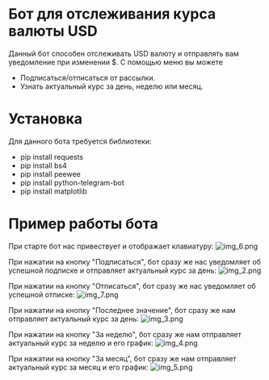 # Бот для отслеживания курса валюты USD
Данный бот способен отслеживать USD валюту и отправлять вам уведомление при изменении $.
С помощью меню вы можете
 * Подписаться/отписаться от рассылки.
 * Узнать актуальный курс за день, неделю или месяц.

# Установка
Для данного бота требуется библиотеки:
+ pip install requests
+ pip install bs4
+ pip install peewee
+ pip install python-telegram-bot
+ pip install matplotlib

# Пример работы бота
  При старте бот нас привествует и отображает клавиатуру:
  ![img_6.png](img_6.png)

  При нажатии на кнопку "Подписаться", бот сразу же нас уведомляет об успешной подписке и отправляет актуальный курс за день:
  ![img_2.png](img_2.png)

  При нажатии на кнопку "Отписаться", бот сразу же нас уведомляет об успешной отписке:
  ![img_7.png](img_7.png)

  При нажатии на кнопку "Последнее значение", бот сразу же нам отправляет актуальный курс за день:
  ![img_3.png](img_3.png)

  При нажатии на кнопку "За неделю", бот сразу же нам отправляет актуальный курс за неделю и его график:
  ![img_4.png](img_4.png)

  При нажатии на кнопку "За месяц", бот сразу же нам отправляет актуальный курс за месяц и его график:
  ![img_5.png](img_5.png)